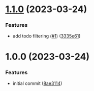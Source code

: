 # [1.1.0](https://github.com/opendevtools/todos/compare/v1.0.0...v1.1.0) (2023-03-24)


### Features

* add todo filtering ([#1](https://github.com/opendevtools/todos/issues/1)) ([3335e61](https://github.com/opendevtools/todos/commit/3335e6176ce26ec0ae8e1c222a8eacbb58219139))

# 1.0.0 (2023-03-24)


### Features

* initial commit ([8ae3114](https://github.com/opendevtools/todos/commit/8ae3114068078a01836fbd8e28451856645fd2b7))
